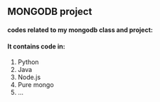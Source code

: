## MONGODB project
#### codes related to my mongodb class and project: 
#### It contains code in:

1. Python
2. Java
3. Node.js
4. Pure mongo
5. ...
